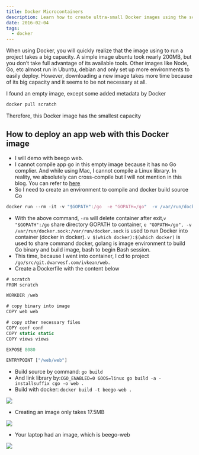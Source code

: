 ```yaml
---
title: Docker Microcontainers
description: Learn how to create ultra-small Docker images using the scratch image to deploy Go web apps with minimal size and faster downloads by cross-compiling and building lightweight containers.
date: 2016-02-04
tags:
  - docker
---
```


When using Docker, you will quickly realize that the image using to run a project takes a big capacity. A simple image ubuntu took nearly 200MB, but you don’t take full advantage of its available tools. Other images like Node, Go, etc almost run in Ubuntu, debian and only set up more environments to easily deploy. However, downloading a new image takes more time because of its big capacity and it seems to be not necessary at all.

I found an empty image, except some added metadata by Docker

```javascript
docker pull scratch
```

Therefore, this Docker image has the smallest capacity

## How to deploy an app web with this Docker image

- I will demo with beego web.
- I cannot compile app go in this empty image because it has no Go complier. And while using Mac, I cannot compile a Linux library. In reality, we absolutely can cross-compile but I will not mention in this blog. You can refer to [here](https://golang.org/doc/install/source#environment)
- So I need to create an environment to compile and docker build source Go

```javascript
docker run --rm -it -v "$GOPATH":/go  -e "GOPATH=/go"  -v /var/run/docker.sock:/var/run/docker.sock -v $(which docker):$(which docker) golang bash
```

- With the above command, `-rm` will delete container after exit,`v "$GOPATH":/go` share directory GOPATH to container, `e "GOPATH=/go", -v /var/run/docker.sock:/var/run/docker.sock` is used to run Docker into container (docker in docker). `v $(which docker):$(which docker)` is used to share command docker, golang is image environment to build Go binary and build image, bash to begin Bash session.
- This time, because I went into container, I cd to project `/go/src/git.dwarvesf.com/ivkean/web.`
- Create a Dockerfile with the content below

```javascript
# scratch
FROM scratch

WORKDIR /web

# copy binary into image
COPY web web

# copy other necessary files
COPY conf conf
COPY static static
COPY views views

EXPOSE 8080

ENTRYPOINT ["/web/web"]
```

- Build source by command: `go build`
- And link library by:`CGO_ENABLED=0 GOOS=linux go build -a -installsuffix cgo -o web .`
- Build with docker: `docker build -t beego-web .`

![](assets/docker-microcontainers_9f15d2c4686cfe88873b99b117d8f372_md5.webp)

- Creating an image only takes 17.5MB

![](assets/docker-microcontainers_6e719ca68d6f109ffe4061996ee21aa6_md5.webp)

- Your laptop had an image, which is beego-web

![](assets/docker-microcontainers_ae0b817a27464a31365a74e65dc37101_md5.webp)

